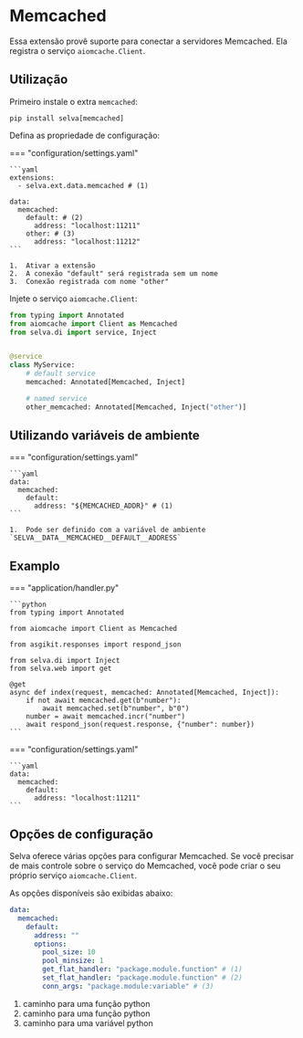 # Memcached

Essa extensão provê suporte para conectar a servidores Memcached. Ela registra o
serviço `aiomcache.Client`.

## Utilização

Primeiro instale o extra `memcached`:

```shell
pip install selva[memcached]
```

Defina as propriedade de configuração:

=== "configuration/settings.yaml"

    ```yaml
    extensions:
      - selva.ext.data.memcached # (1)
    
    data:
      memcached:
        default: # (2)
          address: "localhost:11211"
        other: # (3)
          address: "localhost:11212"
    ```

    1.  Ativar a extensão
    2.  A conexão "default" será registrada sem um nome
    3.  Conexão registrada com nome "other"

Injete o serviço `aiomcache.Client`:

```python
from typing import Annotated
from aiomcache import Client as Memcached
from selva.di import service, Inject


@service
class MyService:
    # default service
    memcached: Annotated[Memcached, Inject]

    # named service
    other_memcached: Annotated[Memcached, Inject("other")]
```

## Utilizando variáveis de ambiente

=== "configuration/settings.yaml"

    ```yaml
    data:
      memcached:
        default:
          address: "${MEMCACHED_ADDR}" # (1)
    ```
    
    1.  Pode ser definido com a variável de ambiente `SELVA__DATA__MEMCACHED__DEFAULT__ADDRESS`

## Examplo

=== "application/handler.py"

    ```python
    from typing import Annotated
    
    from aiomcache import Client as Memcached
    
    from asgikit.responses import respond_json
    
    from selva.di import Inject
    from selva.web import get
    
    @get
    async def index(request, memcached: Annotated[Memcached, Inject]):
        if not await memcached.get(b"number"):
            await memcached.set(b"number", b"0")
        number = await memcached.incr("number")
        await respond_json(request.response, {"number": number})
    ```

=== "configuration/settings.yaml"

    ```yaml
    data:
      memcached:
        default:
          address: "localhost:11211"
    ```

## Opções de configuração

Selva oferece várias opções para configurar Memcached. Se você precisar de mais
controle sobre o serviço do Memcached, você pode criar o seu próprio serviço `aiomcache.Client`.

As opções disponíveis são exibidas abaixo:

```yaml
data:
  memcached:
    default:
      address: ""
      options:
        pool_size: 10
        pool_minsize: 1
        get_flat_handler: "package.module.function" # (1)
        set_flat_handler: "package.module.function" # (2)
        conn_args: "package.module:variable" # (3)
```

1.  caminho para uma função python
2.  caminho para uma função python
3.  caminho para uma variável python